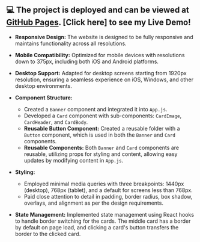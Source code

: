 ## :computer: The project is deployed and can be viewed at [GitHub Pages](https://anuachu.github.io/frontend-dealer-app). [Click here] to see my Live Demo!

- **Responsive Design:** The website is designed to be fully responsive and maintains functionality across all resolutions.

- **Mobile Compatibility:** Optimized for mobile devices with resolutions down to 375px, including both iOS and Android platforms.

- **Desktop Support:** Adapted for desktop screens starting from 1920px resolution, ensuring a seamless experience on iOS, Windows, and other desktop environments.

- **Component Structure:** 
  - Created a `Banner` component and integrated it into `App.js`.
  - Developed a `Card` component with sub-components: `CardImage`, `CardHeader`, and `CardBody`.
  - **Reusable Button Component:** Created a reusable folder with a `Button` component, which is used in both the `Banner` and `Card` components.
  - **Reusable Components:** Both `Banner` and `Card` components are reusable, utilizing props for styling and content, allowing easy updates by modifying content in `App.js`.

- **Styling:** 
  - Employed minimal media queries with three breakpoints: 1440px (desktop), 768px (tablet), and a default for screens less than 768px.
  - Paid close attention to detail in padding, border radius, box shadow, overlays, and alignment as per the design requirements.

- **State Management:** Implemented state management using React hooks to handle border switching for the cards. The middle card has a border by default on page load, and clicking a card's button transfers the border to the clicked card.

